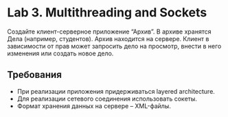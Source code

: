 # Lab 3. Multithreading and Sockets

Создайте клиент-серверное приложение “Архив”. В архиве хранятся Дела (например, студентов). Архив находится на сервере. Клиент в зависимости от прав может запросить дело на просмотр, внести в
него изменения или создать новое дело.

## Требования
- При реализации приложения придерживаться layered architecture.
- Для реализации сетевого соединения использовать сокеты.
- Формат хранения данных на сервере – XML-файлы.
